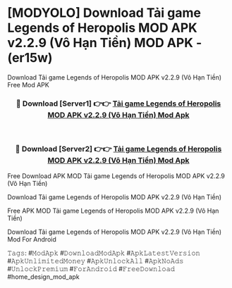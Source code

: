 # [MODYOLO] Download Tải game Legends of Heropolis MOD APK v2.2.9 (Vô Hạn Tiền) MOD APK - (er15w)
Download Tải game Legends of Heropolis MOD APK v2.2.9 (Vô Hạn Tiền) Free Mod APK

<div align="center">
<h3>🔴 Download [Server1] 👉👉 <a href="https://apk-comot.site?title=Tải_game_Legends_of_Heropolis_MOD_APK_v2.2.9_(Vô_Hạn_Tiền)">Tải game Legends of Heropolis MOD APK v2.2.9 (Vô Hạn Tiền) Mod Apk</a></h3><br>

<h3>🔴 Download [Server2] 👉👉 <a href="https://apk-comot.site?title=Tải_game_Legends_of_Heropolis_MOD_APK_v2.2.9_(Vô_Hạn_Tiền)">Tải game Legends of Heropolis MOD APK v2.2.9 (Vô Hạn Tiền) Mod Apk</a></h3>
</div>


Free Download APK MOD Tải game Legends of Heropolis MOD APK v2.2.9 (Vô Hạn Tiền)

Download Tải game Legends of Heropolis MOD APK v2.2.9 (Vô Hạn Tiền) 

Free APK MOD Tải game Legends of Heropolis MOD APK v2.2.9 (Vô Hạn Tiền) 

Download Tải game Legends of Heropolis MOD APK v2.2.9 (Vô Hạn Tiền) Mod For Android

𝚃𝚊𝚐𝚜: #𝙼𝚘𝚍𝙰𝚙𝚔 #𝙳𝚘𝚠𝚗𝚕𝚘𝚊𝚍𝙼𝚘𝚍𝙰𝚙𝚔 #𝙰𝚙𝚔𝙻𝚊𝚝𝚎𝚜𝚝𝚅𝚎𝚛𝚜𝚒𝚘𝚗 #𝙰𝚙𝚔𝚄𝚗𝚕𝚒𝚖𝚒𝚝𝚎𝚍𝙼𝚘𝚗𝚎𝚢 #𝙰𝚙𝚔𝚄𝚗𝚕𝚘𝚌𝚔𝙰𝚕𝚕 #𝙰𝚙𝚔𝙽𝚘𝙰𝚍𝚜 #𝚄𝚗𝚕𝚘𝚌𝚔𝙿𝚛𝚎𝚖𝚒𝚞𝚖 #𝙵𝚘𝚛𝙰𝚗𝚍𝚛𝚘𝚒𝚍 #𝙵𝚛𝚎𝚎𝙳𝚘𝚠𝚗𝚕𝚘𝚊𝚍 #home_design_mod_apk